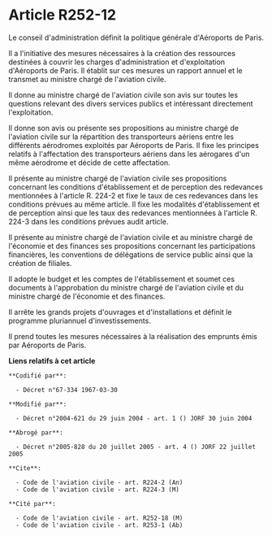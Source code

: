 # Article R252-12

Le conseil d'administration définit la politique générale d'Aéroports de Paris.

Il a l'initiative des mesures nécessaires à la création des ressources destinées à couvrir les charges d'administration et
d'exploitation d'Aéroports de Paris. Il établit sur ces mesures un rapport annuel et le transmet au ministre chargé de
l'aviation civile.

Il donne au ministre chargé de l'aviation civile son avis sur toutes les questions relevant des divers services publics et
intéressant directement l'exploitation.

Il donne son avis ou présente ses propositions au ministre chargé de l'aviation civile sur la répartition des transporteurs
aériens entre les différents aérodromes exploités par Aéroports de Paris. Il fixe les principes relatifs à l'affectation des
transporteurs aériens dans les aérogares d'un même aérodrome et décide de cette affectation.

Il présente au ministre chargé de l'aviation civile ses propositions concernant les conditions d'établissement et de
perception des redevances mentionnées à l'article R. 224-2 et fixe le taux de ces redevances dans les conditions prévues au
même article. Il fixe les modalités d'établissement et de perception ainsi que les taux des redevances mentionnées à
l'article R. 224-3 dans les conditions prévues audit article.

Il présente au ministre chargé de l'aviation civile et au ministre chargé de l'économie et des finances ses propositions
concernant les participations financières, les conventions de délégations de service public ainsi que la création de
filiales.

Il adopte le budget et les comptes de l'établissement et soumet ces documents à l'approbation du ministre chargé de
l'aviation civile et du ministre chargé de l'économie et des finances.

Il arrête les grands projets d'ouvrages et d'installations et définit le programme pluriannuel d'investissements.

Il prend toutes les mesures nécessaires à la réalisation des emprunts émis par Aéroports de Paris.

**Liens relatifs à cet article**

	**Codifié par**:

	  - Décret n°67-334 1967-03-30

	**Modifié par**:

	  - Décret n°2004-621 du 29 juin 2004 - art. 1 () JORF 30 juin 2004

	**Abrogé par**:

	  - Décret n°2005-828 du 20 juillet 2005 - art. 4 () JORF 22 juillet 2005

	**Cite**:

	  - Code de l'aviation civile - art. R224-2 (An)
	  - Code de l'aviation civile - art. R224-3 (M)

	**Cité par**:

	  - Code de l'aviation civile - art. R252-18 (M)
	  - Code de l'aviation civile - art. R253-1 (Ab)

